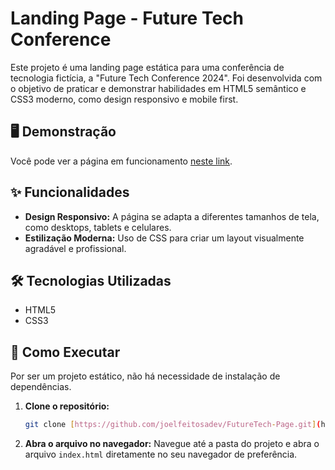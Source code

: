 # Landing Page - Future Tech Conference

Este projeto é uma landing page estática para uma conferência de tecnologia fictícia, a "Future Tech Conference 2024". Foi desenvolvida com o objetivo de praticar e demonstrar habilidades em HTML5 semântico e CSS3 moderno, como design responsivo e mobile first.

## 🖥️ Demonstração

Você pode ver a página em funcionamento [neste link](LINK_PARA_O_GITHUB_PAGES.com).

## ✨ Funcionalidades

* **Design Responsivo:** A página se adapta a diferentes tamanhos de tela, como desktops, tablets e celulares.
* **Estilização Moderna:** Uso de CSS para criar um layout visualmente agradável e profissional.

## 🛠️ Tecnologias Utilizadas

* HTML5
* CSS3

## 🚀 Como Executar

Por ser um projeto estático, não há necessidade de instalação de dependências.

1.  **Clone o repositório:**
    ```bash
    git clone [https://github.com/joelfeitosadev/FutureTech-Page.git](https://github.com/joelfeitosadev/FutureTech-Page.git)
    ```

2.  **Abra o arquivo no navegador:**
    Navegue até a pasta do projeto e abra o arquivo `index.html` diretamente no seu navegador de preferência.
